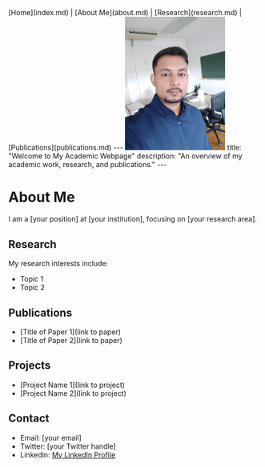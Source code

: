 <link rel="stylesheet" type="text/css" href="styles.css">
[Home](index.md) | [About Me](about.md) | [Research](research.md) | [Publications](publications.md)
---
<img src="profile.jpg" alt="My Photo" style="width:200px;">
title: "Welcome to My Academic Webpage"
description: "An overview of my academic work, research, and publications."
---

# About Me
I am a [your position] at [your institution], focusing on [your research area].

## Research
My research interests include:
- Topic 1
- Topic 2

## Publications
- [Title of Paper 1](link to paper)
- [Title of Paper 2](link to paper)

## Projects
- [Project Name 1](link to project)
- [Project Name 2](link to project)

## Contact
- Email: [your email]
- Twitter: [your Twitter handle]
- Linkedin: [My LinkedIn Profile](https://www.linkedin.com/in/yourprofile)

